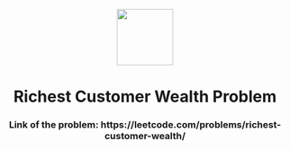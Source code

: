 <p align="center">
  <img align="center" width="100" src="https://cdn.iconscout.com/icon/free/png-256/leetcode-3521542-2944960.png" />

  <h1 align="center">Richest Customer Wealth Problem</h1>
</p>

<h3 align="center">Link of the problem: https://leetcode.com/problems/richest-customer-wealth/ </h3>
